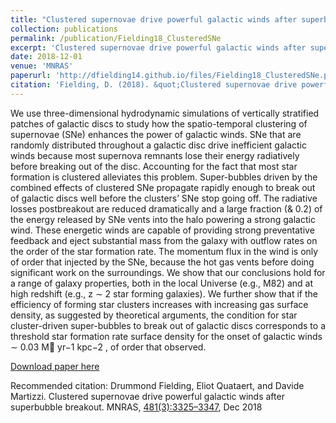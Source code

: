 ```yaml
---
title: "Clustered supernovae drive powerful galactic winds after superbubble breakout"
collection: publications
permalink: /publication/Fielding18_ClusteredSNe
excerpt: 'Clustered supernovae drive powerful galactic winds after superbubble breakout.'
date: 2018-12-01
venue: 'MNRAS'
paperurl: 'http://dfielding14.github.io/files/Fielding18_ClusteredSNe.pdf'
citation: 'Fielding, D. (2018). &quot;Clustered supernovae drive powerful galactic winds after superbubble breakout.&quot; <i>MNRAS</i>. 481(3):3325–3347. Dec 2018.'
---
```

We use three-dimensional hydrodynamic simulations of vertically stratified patches of galactic discs to study how the spatio-temporal clustering of supernovae (SNe) enhances the power of galactic winds. SNe that are randomly distributed throughout a galactic disc drive inefficient galactic winds because most supernova remnants lose their energy radiatively before breaking out of the disc. Accounting for the fact that most star formation is clustered alleviates this problem. Super-bubbles driven by the combined effects of clustered SNe propagate rapidly enough to break out of galactic discs well before the clusters’ SNe stop going off. The radiative losses postbreakout are reduced dramatically and a large fraction (& 0.2) of the energy released by SNe vents into the halo powering a strong galactic wind. These energetic winds are capable of providing strong preventative feedback and eject substantial mass from the galaxy with outflow rates on the order of the star formation rate. The momentum flux in the wind is only of order that injected by the SNe, because the hot gas vents before doing significant work on the surroundings. We show that our conclusions hold for a range of galaxy properties, both in the local Universe (e.g., M82) and at high redshift (e.g., z ∼ 2 star forming galaxies). We further show that if the efficiency of forming star clusters increases with increasing gas surface density, as suggested by theoretical arguments, the condition for star cluster-driven super-bubbles to break out of galactic discs corresponds to a threshold star formation rate surface density for the onset of galactic winds ∼ 0.03 M yr−1 kpc−2 , of order that observed. 

[Download paper here](http://dfielding14.github.io/files/Fielding18_ClusteredSNe.pdf)

Recommended citation: Drummond Fielding, Eliot Quataert, and Davide Martizzi. Clustered supernovae drive powerful galactic winds after superbubble breakout. MNRAS, [481(3):3325–3347](https://academic.oup.com/mnras/article/481/3/3325/5092623), Dec 2018
